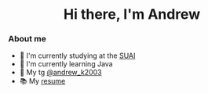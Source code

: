 <div id="header" align="center">
    <h1>Hi there, I'm  Andrew </h1>
</div>

### About me
- 🔭 I'm currently studying at the [SUAI](https://guap.ru/en)
- 🌱 I'm currently learning Java
- 💬 My tg [@andrew_k2003](https://t.me/andrew_k2003)
- 📚 My [resume](https://disk.yandex.ru/i/m52YlT-ZQhL0IQ)
<!--
**AndrewLoshadaka/AndrewLoshadaka** is a ✨ _special_ ✨ repository because its `README.md` (this file) appears on your GitHub profile.

Here are some ideas to get you started:

- 🔭 I’m currently working on ...
- 🌱 I’m currently learning ...
- 👯 I’m looking to collaborate on ...
- 🤔 I’m looking for help with ...
- 💬 Ask me about ...
- 📫 How to reach me: ...
- 😄 Pronouns: ...
- ⚡ Fun fact: ...
-->

